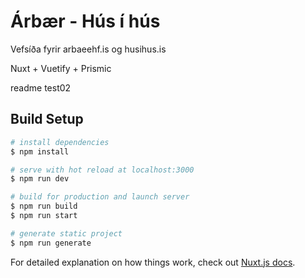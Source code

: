 # Árbær - Hús í hús

Vefsíða fyrir arbaeehf.is og husihus.is

Nuxt + Vuetify + Prismic

readme test02

## Build Setup

```bash
# install dependencies
$ npm install

# serve with hot reload at localhost:3000
$ npm run dev

# build for production and launch server
$ npm run build
$ npm run start

# generate static project
$ npm run generate
```

For detailed explanation on how things work, check out [Nuxt.js docs](https://nuxtjs.org).